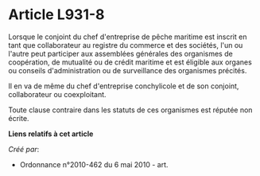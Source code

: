 # Article L931-8

Lorsque le conjoint du chef d'entreprise de pêche maritime est inscrit en tant que collaborateur au registre du commerce et
des sociétés, l'un ou l'autre peut participer aux assemblées générales des organismes de coopération, de mutualité ou de
crédit maritime et est éligible aux organes ou conseils d'administration ou de surveillance des organismes précités. 

Il en va de même du chef d'entreprise conchylicole et de son conjoint, collaborateur ou coexploitant. 

Toute clause contraire dans les statuts de ces organismes est réputée non écrite.

**Liens relatifs à cet article**

_Créé par_:

  - Ordonnance n°2010-462 du 6 mai 2010 - art.
